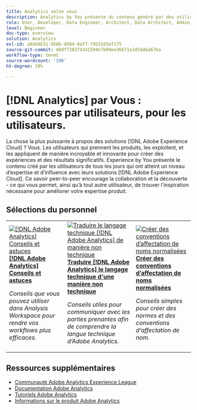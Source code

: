 ```yaml
---
title: Analytics selon vous
description: Analytics by You présente du contenu généré par des utilisateurs et utilisatrices de tous les jours qui ont acquis un certain niveau d’expertise et d’influence grâce à leurs connaissances d’Adobe Analytics.
role: User, Developer, Data Engineer, Architect, Data Architect, Admin, Leader
level: Beginner
doc-type: overview
solution: Analytics
exl-id: a8dd4631-950b-4504-9af7-7953165ef175
source-git-commit: d8dff20274341594e7b00ee36671e3d5dd6a67ba
workflow-type: tm+mt
source-wordcount: '196'
ht-degree: 19%

---
```


# [!DNL Analytics] par Vous : ressources par utilisateurs, pour les utilisateurs.

La chose la plus puissante à propos des solutions [!DNL Adobe Experience Cloud] ? Vous. Les utilisateurs qui prennent les produits, les exploitent, et les appliquent de manière incroyable et innovante pour créer des expériences et des résultats significatifs. Experience by You présente le contenu créé par les utilisateurs de tous les jours qui ont atteint un niveau d’expertise et d’influence avec leurs solutions [!DNL Adobe Experience Cloud]. Ce savoir peer-to-peer encourage la collaboration et la découverte - ce qui vous permet, ainsi qu’à tout autre utilisateur, de trouver l’inspiration nécessaire pour améliorer votre expertise produit.

<div id="recs-overview-body-1"></div>
<div id="recs-overview-body-2"></div>
<div id="recs-overview-body-3"></div>
<div id="recs-overview-body-4"></div>
<div id="recs-overview-body-5"></div>
<div id="recs-overview-body-6"></div>

<div id="staff-picks-section">

## Sélections du personnel

<table>
<tr>
  <td>
    <a href="/help/analytics/analysis-workspace/tips-and-tricks/right-click-tips-and-tricks-for-more-efficient-workflows.md">
      <img alt="[!DNL Adobe Analytics] Conseils et astuces" src="https://video.tv.adobe.com/v/3417736?format=jpeg" />
    </a>
    <div>
      <a href="/help/analytics/analysis-workspace/tips-and-tricks/right-click-tips-and-tricks-for-more-efficient-workflows.md">
    <strong>[!DNL Adobe Analytics] Conseils et astuces</strong>
    </a>
    </div>
    <p>
    <em>Conseils que vous pouvez utiliser dans Analysis Workspace pour rendre vos workflows plus efficaces.</em>
    <p>
  </td>
  <td>
    <a href="/help/marketo/programs/email-programs.md">
      <img alt="Traduire le langage technique [!DNL Adobe Analytics] de manière non technique" src="https://video.tv.adobe.com/v/342066?format=jpeg" />
    </a>
    <div>
      <a href="/help/analytics/administration/key-admin-skills/translating-adobe-analytics-technical-language.md">
    <strong>Traduire [!DNL Adobe Analytics] le langage technique d'une manière non technique</strong>
    </a>
    </div>
    <p>
    <em>Conseils utiles pour communiquer avec les parties prenantes afin de comprendre la langue technique d’Adobe Analytics.</em>
    <p>
  </td>
  <td>
    <a href="/help/analytics/administration/admin-tips/create-standardized-naming-conventions.md">
      <img alt="Créer des conventions d’affectation de noms normalisées" src="https://cdn.experienceleague.adobe.com/thumb/10531.jpg" />
    </a>
    <div>
      <a href="/help/analytics/administration/admin-tips/create-standardized-naming-conventions.md">
    <strong>Créer des conventions d’affectation de noms normalisées</strong>
    </a>
    </div>
    <p>
    <em>Conseils simples pour créer des normes et des conventions d’affectation de nom.</em>
    <p>
  </td>
</tr>
</table>

</div>

## Ressources supplémentaires

* [Communauté Adobe Analytics Experience League](https://experienceleaguecommunities.adobe.com/t5/adobe-analytics/ct-p/adobe-analytics-community?profile.language=fr)
* [Documentation Adobe Analytics](https://experienceleague.adobe.com/docs/analytics.html?lang=fr)
* [Tutoriels Adobe Analytics](https://experienceleague.adobe.com/docs/analytics-learn/tutorials/overview.html?lang=fr)
* [Informations sur le produit Adobe Analytics](https://business.adobe.com/products/analytics/adobe-analytics.html)
